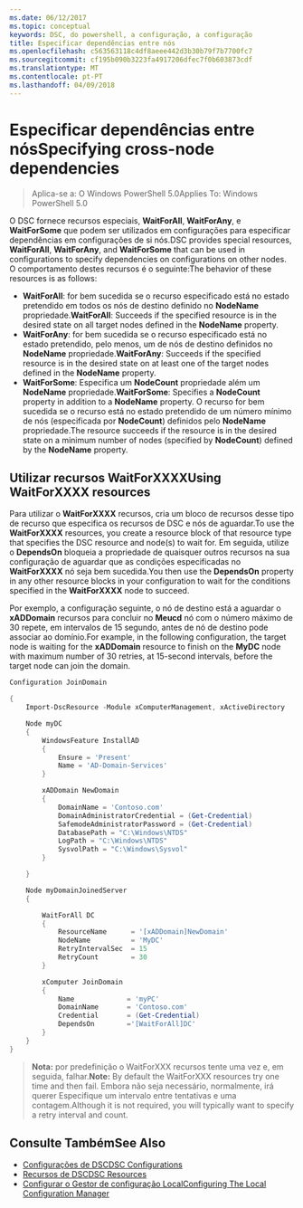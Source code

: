 ```yaml
---
ms.date: 06/12/2017
ms.topic: conceptual
keywords: DSC, do powershell, a configuração, a configuração
title: Especificar dependências entre nós
ms.openlocfilehash: c563563118c4df8aeee442d3b30b79f7b7700fc7
ms.sourcegitcommit: cf195b090b3223fa4917206dfec7f0b603873cdf
ms.translationtype: MT
ms.contentlocale: pt-PT
ms.lasthandoff: 04/09/2018
---
```

# <a name="specifying-cross-node-dependencies"></a><span data-ttu-id="e7a4e-103">Especificar dependências entre nós</span><span class="sxs-lookup"><span data-stu-id="e7a4e-103">Specifying cross-node dependencies</span></span>

> <span data-ttu-id="e7a4e-104">Aplica-se a: O Windows PowerShell 5.0</span><span class="sxs-lookup"><span data-stu-id="e7a4e-104">Applies To: Windows PowerShell 5.0</span></span>

<span data-ttu-id="e7a4e-105">O DSC fornece recursos especiais, **WaitForAll**, **WaitForAny**, e **WaitForSome** que podem ser utilizados em configurações para especificar dependências em configurações de si nós.</span><span class="sxs-lookup"><span data-stu-id="e7a4e-105">DSC provides special resources, **WaitForAll**, **WaitForAny**, and **WaitForSome** that can be used in configurations to specify dependencies on configurations on other nodes.</span></span> <span data-ttu-id="e7a4e-106">O comportamento destes recursos é o seguinte:</span><span class="sxs-lookup"><span data-stu-id="e7a4e-106">The behavior of these resources is as follows:</span></span>

* <span data-ttu-id="e7a4e-107">**WaitForAll**: for bem sucedida se o recurso especificado está no estado pretendido em todos os nós de destino definido no **NodeName** propriedade.</span><span class="sxs-lookup"><span data-stu-id="e7a4e-107">**WaitForAll**: Succeeds if the specified resource is in the desired state on all target nodes defined in the **NodeName** property.</span></span>
* <span data-ttu-id="e7a4e-108">**WaitForAny**: for bem sucedida se o recurso especificado está no estado pretendido, pelo menos, um de nós de destino definidos no **NodeName** propriedade.</span><span class="sxs-lookup"><span data-stu-id="e7a4e-108">**WaitForAny**: Succeeds if the specified resource is in the desired state on at least one of the target nodes defined in the **NodeName** property.</span></span>
* <span data-ttu-id="e7a4e-109">**WaitForSome**: Especifica um **NodeCount** propriedade além um **NodeName** propriedade.</span><span class="sxs-lookup"><span data-stu-id="e7a4e-109">**WaitForSome**: Specifies a **NodeCount** property in addition to a **NodeName** property.</span></span> <span data-ttu-id="e7a4e-110">O recurso for bem sucedida se o recurso está no estado pretendido de um número mínimo de nós (especificada por **NodeCount**) definidos pelo **NodeName** propriedade.</span><span class="sxs-lookup"><span data-stu-id="e7a4e-110">The resource succeeds if the resource is in the desired state on a minimum number of nodes (specified by **NodeCount**) defined by the **NodeName** property.</span></span>

## <a name="using-waitforxxxx-resources"></a><span data-ttu-id="e7a4e-111">Utilizar recursos WaitForXXXX</span><span class="sxs-lookup"><span data-stu-id="e7a4e-111">Using WaitForXXXX resources</span></span>

<span data-ttu-id="e7a4e-112">Para utilizar o **WaitForXXXX** recursos, cria um bloco de recursos desse tipo de recurso que especifica os recursos de DSC e nós de aguardar.</span><span class="sxs-lookup"><span data-stu-id="e7a4e-112">To use the **WaitForXXXX** resources, you create a resource block of that resource type that specifies the DSC resource and node(s) to wait for.</span></span> <span data-ttu-id="e7a4e-113">Em seguida, utilize o **DependsOn** bloqueia a propriedade de quaisquer outros recursos na sua configuração de aguardar que as condições especificadas no **WaitForXXXX** nó seja bem sucedida.</span><span class="sxs-lookup"><span data-stu-id="e7a4e-113">You then use the **DependsOn** property in any other resource blocks in your configuration to wait for the conditions specified in the **WaitForXXXX** node to succeed.</span></span>

<span data-ttu-id="e7a4e-114">Por exemplo, a configuração seguinte, o nó de destino está a aguardar o **xADDomain** recursos para concluir no **Meucd** nó com o número máximo de 30 repete, em intervalos de 15 segundo, antes de nó de destino pode associar ao domínio.</span><span class="sxs-lookup"><span data-stu-id="e7a4e-114">For example, in the following configuration, the target node is waiting for the **xADDomain** resource to finish on the **MyDC** node with maximum number of 30 retries, at 15-second intervals, before the target node can join the domain.</span></span>

```powershell
Configuration JoinDomain

{
    Import-DscResource -Module xComputerManagement, xActiveDirectory

    Node myDC
    {
        WindowsFeature InstallAD
        {
            Ensure = 'Present'
            Name = 'AD-Domain-Services'
        }

        xADDomain NewDomain
        {
            DomainName = 'Contoso.com'
            DomainAdministratorCredential = (Get-Credential)
            SafemodeAdministratorPassword = (Get-Credential)
            DatabasePath = "C:\Windows\NTDS"
            LogPath = "C:\Windows\NTDS"
            SysvolPath = "C:\Windows\Sysvol"
        }

    }

    Node myDomainJoinedServer
    {

        WaitForAll DC
        {
            ResourceName      = '[xADDomain]NewDomain'
            NodeName          = 'MyDC'
            RetryIntervalSec  = 15
            RetryCount        = 30
        }

        xComputer JoinDomain
        {
            Name             = 'myPC'
            DomainName       = 'Contoso.com'
            Credential       = (Get-Credential)
            DependsOn        ='[WaitForAll]DC'
        }
    }
}
```

><span data-ttu-id="e7a4e-115">**Nota:** por predefinição o WaitForXXX recursos tente uma vez e, em seguida, falhar.</span><span class="sxs-lookup"><span data-stu-id="e7a4e-115">**Note:** By default the WaitForXXX resources try one time and then fail.</span></span> <span data-ttu-id="e7a4e-116">Embora não seja necessário, normalmente, irá querer Especifique um intervalo entre tentativas e uma contagem.</span><span class="sxs-lookup"><span data-stu-id="e7a4e-116">Although it is not required, you will typically want to specify a retry interval and count.</span></span>

## <a name="see-also"></a><span data-ttu-id="e7a4e-117">Consulte Também</span><span class="sxs-lookup"><span data-stu-id="e7a4e-117">See Also</span></span>
* [<span data-ttu-id="e7a4e-118">Configurações de DSC</span><span class="sxs-lookup"><span data-stu-id="e7a4e-118">DSC Configurations</span></span>](configurations.md)
* [<span data-ttu-id="e7a4e-119">Recursos de DSC</span><span class="sxs-lookup"><span data-stu-id="e7a4e-119">DSC Resources</span></span>](resources.md)
* [<span data-ttu-id="e7a4e-120">Configurar o Gestor de configuração Local</span><span class="sxs-lookup"><span data-stu-id="e7a4e-120">Configuring The Local Configuration Manager</span></span>](metaConfig.md)